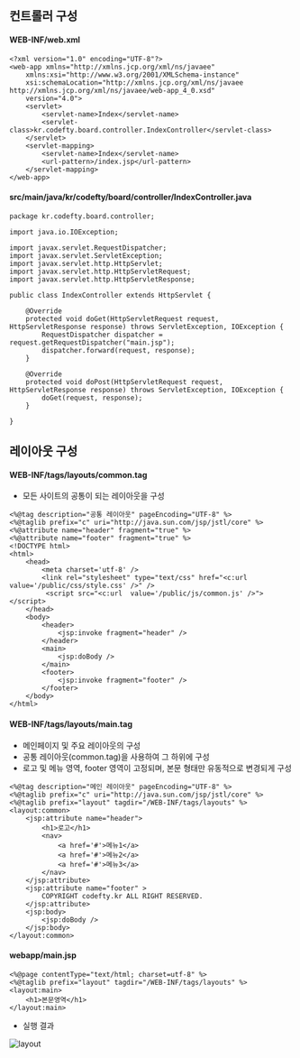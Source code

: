 ## 컨트롤러 구성
#### WEB-INF/web.xml
```
<?xml version="1.0" encoding="UTF-8"?>
<web-app xmlns="http://xmlns.jcp.org/xml/ns/javaee"
    xmlns:xsi="http://www.w3.org/2001/XMLSchema-instance"
    xsi:schemaLocation="http://xmlns.jcp.org/xml/ns/javaee http://xmlns.jcp.org/xml/ns/javaee/web-app_4_0.xsd"
    version="4.0">
	<servlet>
		<servlet-name>Index</servlet-name>
		<servlet-class>kr.codefty.board.controller.IndexController</servlet-class>
	</servlet>
	<servlet-mapping>
		<servlet-name>Index</servlet-name>
		<url-pattern>/index.jsp</url-pattern>
	</servlet-mapping>
</web-app>
```

#### src/main/java/kr/codefty/board/controller/IndexController.java
```
package kr.codefty.board.controller;

import java.io.IOException;

import javax.servlet.RequestDispatcher;
import javax.servlet.ServletException;
import javax.servlet.http.HttpServlet;
import javax.servlet.http.HttpServletRequest;
import javax.servlet.http.HttpServletResponse;

public class IndexController extends HttpServlet {

	@Override
	protected void doGet(HttpServletRequest request, HttpServletResponse response) throws ServletException, IOException {
		RequestDispatcher dispatcher = request.getRequestDispatcher("main.jsp");
		dispatcher.forward(request, response);
	}

	@Override
	protected void doPost(HttpServletRequest request, HttpServletResponse response) throws ServletException, IOException {
		doGet(request, response);
	}

}
```

## 레이아웃 구성

#### WEB-INF/tags/layouts/common.tag
- 모든 사이트의 공통이 되는 레이아웃을 구성 
```
<%@tag description="공통 레이아웃" pageEncoding="UTF-8" %>
<%@taglib prefix="c" uri="http://java.sun.com/jsp/jstl/core" %>
<%@attribute name="header" fragment="true" %>
<%@attribute name="footer" fragment="true" %>
<!DOCTYPE html>
<html>
	<head>
		<meta charset='utf-8' />
		<link rel="stylesheet" type="text/css" href="<c:url value='/public/css/style.css' />" />
		 <script src="<c:url  value='/public/js/common.js' />"></script>
	</head>
	<body>
		<header>
			<jsp:invoke fragment="header" />
		</header>
		<main>
			<jsp:doBody />
		</main>
		<footer>
			<jsp:invoke fragment="footer" />
		</footer>
	</body>
</html>
```

#### WEB-INF/tags/layouts/main.tag
- 메인페이지 및 주요 레이아웃의 구성
- 공통 레이아웃(common.tag)을 사용하여 그 하위에 구성 
- 로고 및 메뉴 영역, footer 영역이 고정되며, 본문 형태만 유동적으로 변경되게 구성 
```
<%@tag description="메인 레이아웃" pageEncoding="UTF-8" %>
<%@taglib prefix="c" uri="http://java.sun.com/jsp/jstl/core" %>
<%@taglib prefix="layout" tagdir="/WEB-INF/tags/layouts" %>
<layout:common>
	<jsp:attribute name="header">
		<h1>로고</h1>
		<nav>
			<a href='#'>메뉴1</a>
			<a href='#'>메뉴2</a>
			<a href='#'>메뉴3</a>
		</nav>
	</jsp:attribute>
	<jsp:attribute name="footer" >
		COPYRIGHT codefty.kr ALL RIGHT RESERVED.
	</jsp:attribute>
	<jsp:body>
		<jsp:doBody />
	</jsp:body>
</layout:common>
```

#### webapp/main.jsp
```
<%@page contentType="text/html; charset=utf-8" %>
<%@taglib prefix="layout" tagdir="/WEB-INF/tags/layouts" %>
<layout:main>
	<h1>본문영역</h1>
</layout:main>
```

- 실행 결과

![layout](https://raw.githubusercontent.com/yonggyo1125/curriculum300H/main/5.JSP2%20%26%20JSP%20%ED%94%84%EB%A1%9C%EC%A0%9D%ED%8A%B8(60%EC%8B%9C%EA%B0%84)/5%EC%9D%BC%EC%B0%A8(3h)%20-%20%EC%9B%B9MVC%20%2B%20%EC%BB%A4%EC%8A%A4%ED%85%80%20%EC%95%A1%EC%85%98%20-%20%EB%A0%88%EC%9D%B4%EC%95%84%EC%9B%83%20%EA%B5%AC%EC%84%B1/images/layout.png)
